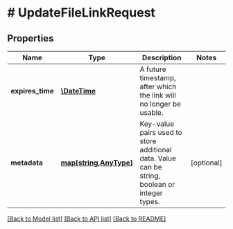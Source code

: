 # # UpdateFileLinkRequest

## Properties

Name | Type | Description | Notes
------------ | ------------- | ------------- | -------------
**expires_time** | [**\DateTime**](\DateTime.md) | A future timestamp, after which the link will no longer be usable. | 
**metadata** | [**map[string,AnyType]**](AnyType.md) | Key-value pairs used to store additional data. Value can be string, boolean or integer types. | [optional] 

[[Back to Model list]](../../README.md#documentation-for-models) [[Back to API list]](../../README.md#documentation-for-api-endpoints) [[Back to README]](../../README.md)


